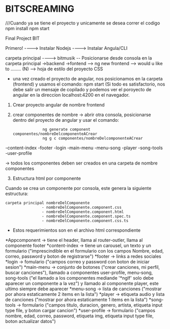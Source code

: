 # BITSCREAMING

///Cuando ya se tiene el proyecto y unicamente se desea correr el codigo
npm install
npm start


Final Project BIT


Primero!
	----> Instalar Nodejs 
	----> Instalar Angula/CLI




carpeta principal  ----> bitmusik -- Posicionarse desde consola en la carpeta principal
				->backend
				->fontend   --> ng new frontend --> would u like to ........ (N)
								--> hoja de estilo del proyecto CSS

- una vez creado el proyecto de angular, nos posicionamos en la carpeta (frontend) y usamos el comando: npm start
			(Si todo es satisfactorio, nos debe salir un mensaje de copilado y podemos ver el poroyecto
			de angular en la direccion localhost:4200 en el navegador.


1) Crear proyecto angular de nombre frontend
 
2) crear componentes de nombre -> abrir otra consola, posicionarse dentro del proyecto de angular y usar el comando: 

					ng generate component componentes/nombreDelcomponenteACrear
					ng g c componentes/nombreDelcomponenteACrear

-content-index
-footer
-login
-main-menu
-menu-song
-player
-song-tools
-user-profile

-> todos los componentes deben ser creados en una carpeta de nombre componentes 

3) Estructura html por componente

Cuando se crea un componente por consola, este genera la siguiente estructura:

	carpeta principal nombreDelComponente  
					- nombreDelComponente.component.css
					- nombreDelComponente.component.html
					- nombreDelComponente.component.spec.ts
					- nombreDelComponente.component.css.ts


- Estos requerimientos son en el archivo html correspondiente

*Appcomponent -> tiene el header, llama al router-outler, llama al componente footer 
*content-index -> tiene un carousel, un texto y un formulario ("imprescindible en el formulario con los campos Nombre,
		edad, correo, password y boton de registrarse")
*footer -> links a redes sociales
*login -> fomulario ("campos correo y password con boton de iniciar sesion")
*main-menu -> conjunto de botones ("crear canciones, mi perfil, buscar canciones"), llamado a componentes user-profile, 
	menu-song, song-tools ("el llamado a los componentes mediande '*ngIf' solo debe aparecer un componente a la vez") y 
	llamado al componente player, este ultimo siempre debe aparecer
*menu-song -> lista de canciones ("mostrar por ahora estaticamente 2 items en la lista")
*player -> etiqueta audio y lista de canciones ("mostrar por ahora estaticamente 1 items en la lista")
*song-tools -> formulario ("campos titulo, duracion, genero, artista, etiqueta input type file, y boton cargar cancion")
*user-profile -> formulario ("campos nombre, edad, correo, password, etiqueta img, etiqueta input type file, boton actualizar datos")
